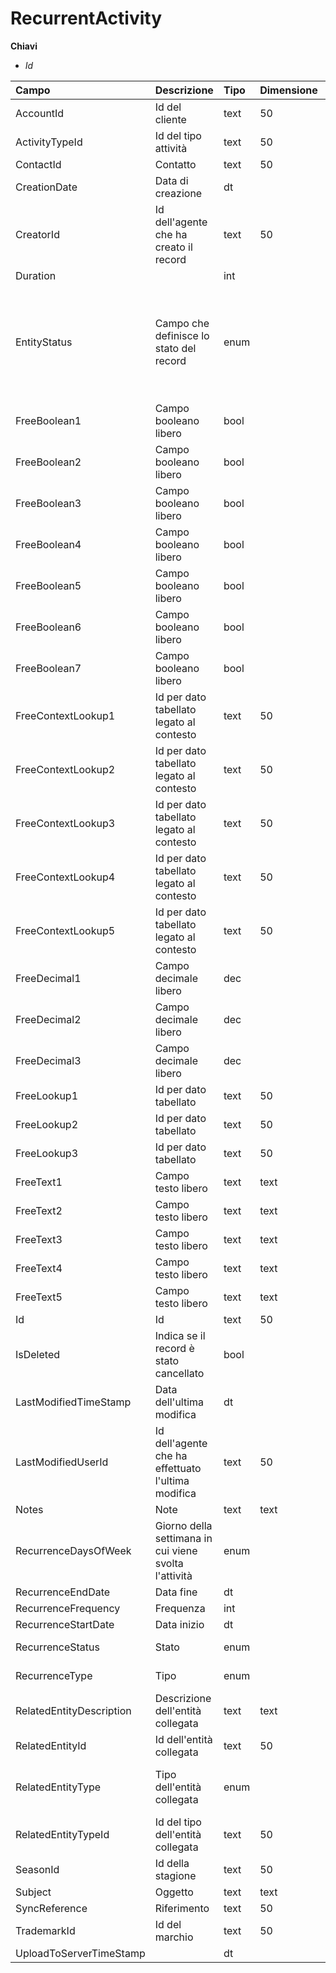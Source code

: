 # RecurrentActivity

  
 **Chiavi**

* _Id_

| Campo | Descrizione | Tipo | Dimensione | Note |
| :--- | :--- | :--- | :--- | :--- |
| AccountId | Id del cliente | text | 50 |  |
| ActivityTypeId | Id del tipo attività | text | 50 |  |
| ContactId | Contatto | text | 50 |  |
| CreationDate | Data di creazione | dt |  |  |
| CreatorId | Id dell'agente che ha creato il record | text | 50 |  |
| Duration |  | int |  |  |
| EntityStatus | Campo che definisce lo stato del record | enum |  | 0: ImportedFromErp, 1: ExportedToErp, 2: ImportedByErp, 3: ExportingToErp, 4: Deleted, 5: CommittingExportToErp, 6: ToExportToErp, 7: Editing, 8: UploadedToServer |
| FreeBoolean1 | Campo booleano libero | bool |  |  |
| FreeBoolean2 | Campo booleano libero | bool |  |  |
| FreeBoolean3 | Campo booleano libero | bool |  |  |
| FreeBoolean4 | Campo booleano libero | bool |  |  |
| FreeBoolean5 | Campo booleano libero | bool |  |  |
| FreeBoolean6 | Campo booleano libero | bool |  |  |
| FreeBoolean7 | Campo booleano libero | bool |  |  |
| FreeContextLookup1 | Id per dato tabellato legato al contesto | text | 50 |  |
| FreeContextLookup2 | Id per dato tabellato legato al contesto | text | 50 |  |
| FreeContextLookup3 | Id per dato tabellato legato al contesto | text | 50 |  |
| FreeContextLookup4 | Id per dato tabellato legato al contesto | text | 50 |  |
| FreeContextLookup5 | Id per dato tabellato legato al contesto | text | 50 |  |
| FreeDecimal1 | Campo decimale libero | dec |  |  |
| FreeDecimal2 | Campo decimale libero | dec |  |  |
| FreeDecimal3 | Campo decimale libero | dec |  |  |
| FreeLookup1 | Id per dato tabellato | text | 50 |  |
| FreeLookup2 | Id per dato tabellato | text | 50 |  |
| FreeLookup3 | Id per dato tabellato | text | 50 |  |
| FreeText1 | Campo testo libero | text | text |  |
| FreeText2 | Campo testo libero | text | text |  |
| FreeText3 | Campo testo libero | text | text |  |
| FreeText4 | Campo testo libero | text | text |  |
| FreeText5 | Campo testo libero | text | text |  |
| Id | Id | text | 50 |  |
| IsDeleted | Indica se il record è stato cancellato | bool |  |  |
| LastModifiedTimeStamp | Data dell'ultima modifica | dt |  |  |
| LastModifiedUserId | Id dell'agente che ha effettuato l'ultima modifica | text | 50 |  |
| Notes | Note | text | text |  |
| RecurrenceDaysOfWeek | Giorno della settimana in cui viene svolta l'attività | enum |  | 1: Monday, 2: Tuesday, 4: Wednesday, 8: Thurdsay, 16: Friday, 32: Saturday, 64: Sunday |
| RecurrenceEndDate | Data fine | dt |  |  |
| RecurrenceFrequency | Frequenza | int |  |  |
| RecurrenceStartDate | Data inizio | dt |  |  |
| RecurrenceStatus | Stato | enum |  | 0: Undefined, 1: Active, 2: Suspended |
| RecurrenceType | Tipo | enum |  | 1: Weekly, 2: Daily, 3: Monthly, 4: OneTime |
| RelatedEntityDescription | Descrizione dell'entità collegata | text | text |  |
| RelatedEntityId | Id dell'entità collegata | text | 50 |  |
| RelatedEntityType | Tipo dell'entità collegata | enum |  | 0: Undefined, 1: ErpDocument, 2: Document, 3: BudgetLine |
| RelatedEntityTypeId | Id del tipo dell'entità collegata | text | 50 |  |
| SeasonId | Id della stagione | text | 50 |  |
| Subject | Oggetto | text | text |  |
| SyncReference | Riferimento | text | 50 |  |
| TrademarkId | Id del marchio | text | 50 |  |
| UploadToServerTimeStamp |  | dt |  |  |

